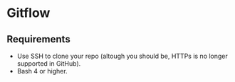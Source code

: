 # Gitflow

## Requirements
- Use SSH to clone your repo (altough you should be, HTTPs is no longer supported in GitHub).
- Bash 4 or higher.